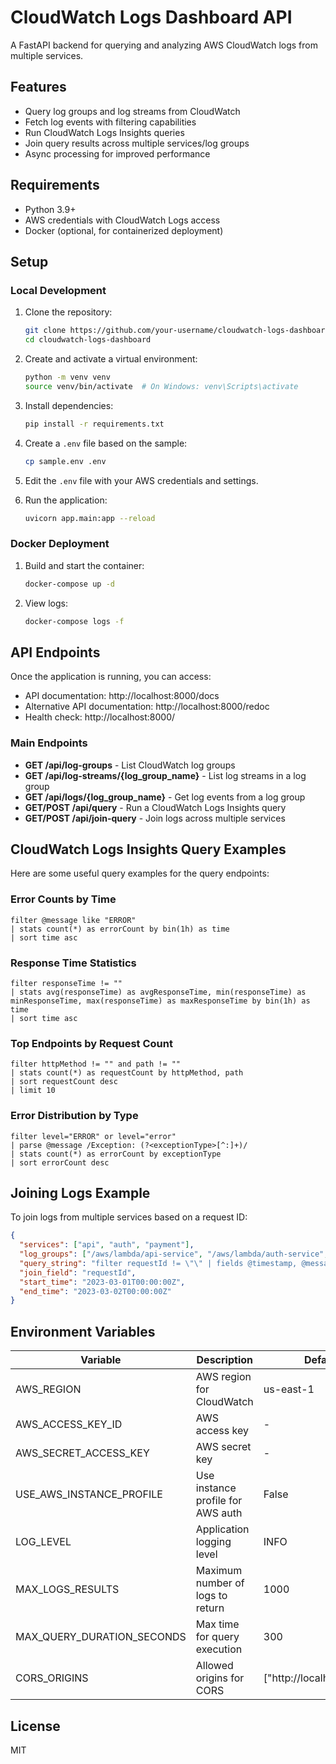 # CloudWatch Logs Dashboard API

A FastAPI backend for querying and analyzing AWS CloudWatch logs from multiple services.

## Features

- Query log groups and log streams from CloudWatch
- Fetch log events with filtering capabilities
- Run CloudWatch Logs Insights queries
- Join query results across multiple services/log groups
- Async processing for improved performance

## Requirements

- Python 3.9+
- AWS credentials with CloudWatch Logs access
- Docker (optional, for containerized deployment)

## Setup

### Local Development

1. Clone the repository:
   ```bash
   git clone https://github.com/your-username/cloudwatch-logs-dashboard.git
   cd cloudwatch-logs-dashboard
   ```

2. Create and activate a virtual environment:
   ```bash
   python -m venv venv
   source venv/bin/activate  # On Windows: venv\Scripts\activate
   ```

3. Install dependencies:
   ```bash
   pip install -r requirements.txt
   ```

4. Create a `.env` file based on the sample:
   ```bash
   cp sample.env .env
   ```

5. Edit the `.env` file with your AWS credentials and settings.

6. Run the application:
   ```bash
   uvicorn app.main:app --reload
   ```

### Docker Deployment

1. Build and start the container:
   ```bash
   docker-compose up -d
   ```

2. View logs:
   ```bash
   docker-compose logs -f
   ```

## API Endpoints

Once the application is running, you can access:

- API documentation: http://localhost:8000/docs
- Alternative API documentation: http://localhost:8000/redoc
- Health check: http://localhost:8000/

### Main Endpoints

- **GET /api/log-groups** - List CloudWatch log groups
- **GET /api/log-streams/{log_group_name}** - List log streams in a log group
- **GET /api/logs/{log_group_name}** - Get log events from a log group
- **GET/POST /api/query** - Run a CloudWatch Logs Insights query
- **GET/POST /api/join-query** - Join logs across multiple services

## CloudWatch Logs Insights Query Examples

Here are some useful query examples for the query endpoints:

### Error Counts by Time

```
filter @message like "ERROR"
| stats count(*) as errorCount by bin(1h) as time
| sort time asc
```

### Response Time Statistics

```
filter responseTime != ""
| stats avg(responseTime) as avgResponseTime, min(responseTime) as minResponseTime, max(responseTime) as maxResponseTime by bin(1h) as time
| sort time asc
```

### Top Endpoints by Request Count

```
filter httpMethod != "" and path != ""
| stats count(*) as requestCount by httpMethod, path
| sort requestCount desc
| limit 10
```

### Error Distribution by Type

```
filter level="ERROR" or level="error"
| parse @message /Exception: (?<exceptionType>[^:]+)/ 
| stats count(*) as errorCount by exceptionType
| sort errorCount desc
```

## Joining Logs Example

To join logs from multiple services based on a request ID:

```json
{
  "services": ["api", "auth", "payment"],
  "log_groups": ["/aws/lambda/api-service", "/aws/lambda/auth-service", "/aws/lambda/payment-service"],
  "query_string": "filter requestId != \"\" | fields @timestamp, @message, requestId, level",
  "join_field": "requestId",
  "start_time": "2023-03-01T00:00:00Z",
  "end_time": "2023-03-02T00:00:00Z"
}
```

## Environment Variables

| Variable | Description | Default |
|----------|-------------|---------|
| AWS_REGION | AWS region for CloudWatch | us-east-1 |
| AWS_ACCESS_KEY_ID | AWS access key | - |
| AWS_SECRET_ACCESS_KEY | AWS secret key | - |
| USE_AWS_INSTANCE_PROFILE | Use instance profile for AWS auth | False |
| LOG_LEVEL | Application logging level | INFO |
| MAX_LOGS_RESULTS | Maximum number of logs to return | 1000 |
| MAX_QUERY_DURATION_SECONDS | Max time for query execution | 300 |
| CORS_ORIGINS | Allowed origins for CORS | ["http://localhost:4200"] |

## License

MIT